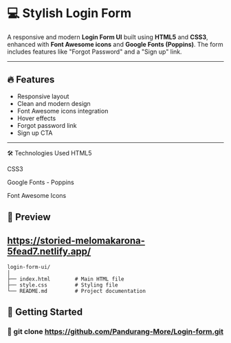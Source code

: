 # 💻 Stylish Login Form

A responsive and modern **Login Form UI** built using **HTML5** and **CSS3**, enhanced with **Font Awesome icons** and **Google Fonts (Poppins)**. The form includes features like "Forgot Password" and a "Sign up" link.

---

## 🔥 Features

- Responsive layout
- Clean and modern design
- Font Awesome icons integration
- Hover effects
- Forgot password link
- Sign up CTA

---
🛠️ Technologies Used
HTML5

CSS3

Google Fonts - Poppins

Font Awesome Icons

## 📸 Preview

https://storied-melomakarona-5fead7.netlify.app/
---

```
login-form-ui/
│
├── index.html        # Main HTML file
├── style.css         # Styling file
└── README.md         # Project documentation
```
## 🚀 Getting Started

### 🔁 git clone https://github.com/Pandurang-More/Login-form.git



